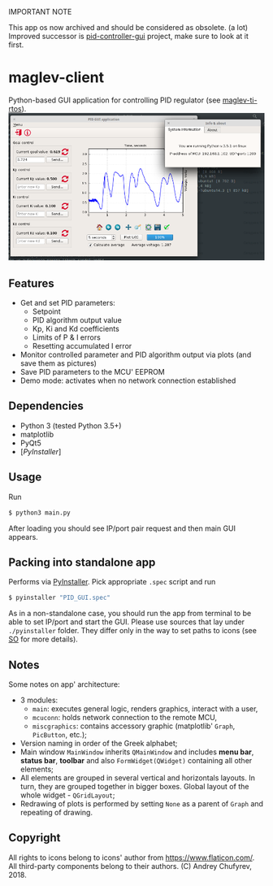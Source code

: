 IMPORTANT NOTE

This app os now archived and should be considered as obsolete. (a lot) Improved successor is [pid-controller-gui](https://github.com/ussserrr/pid-controller-gui) project, make sure to look at it first.

# maglev-client
Python-based GUI application for controlling PID regulator (see [maglev-ti-rtos](https://github.com/ussserrr/maglev-ti-rtos)).
![UNIX screenshot](/screenshots/PID_GUI_linux_gamma.png)

## Features
  - Get and set PID parameters:
    - Setpoint
    - PID algorithm output value
    - Kp, Ki and Kd coefficients
    - Limits of P & I errors
    - Resetting accumulated I error
  - Monitor controlled parameter and PID algorithm output via plots (and save them as pictures)
  - Save PID parameters to the MCU' EEPROM
  - Demo mode: activates when no network connection established

## Dependencies
  - Python 3 (tested Python 3.5+)
  - matplotlib
  - PyQt5
  - [*PyInstaller*]

## Usage
Run
```sh
$ python3 main.py
```
After loading you should see IP/port pair request and then main GUI appears.

## Packing into standalone app
Performs via [PyInstaller](https://www.pyinstaller.org/). Pick appropriate `.spec` script and run
```sh
$ pyinstaller "PID_GUI.spec"
```
As in a non-standalone case, you should run the app from terminal to be able to set IP/port and start the GUI.
Please use sources that lay under `./pyinstaller` folder. They differ only in the way to set paths to icons (see [SO](https://stackoverflow.com/questions/7674790/bundling-data-files-with-pyinstaller-onefile) for more details).

## Notes
Some notes on app' architecture:
  - 3 modules:
    - `main`: executes general logic, renders graphics, interact with a user,
    - `mcuconn`: holds network connection to the remote MCU,
    - `miscgraphics`: contains accessory graphic (matplotlib' `Graph`, `PicButton`, etc.);
  - Version naming in order of the Greek alphabet;
  - Main window `MainWindow` inherits `QMainWindow` and includes **menu bar**, **status bar**, **toolbar** and also `FormWidget(QWidget)` containing all other elements;
  - All elements are grouped in several vertical and horizontals layouts. In turn, they are grouped together in bigger boxes. Global layout of the whole widget - `QGridLayout`;
  - Redrawing of plots is performed by setting `None` as a parent of `Graph` and repeating of drawing.

## Copyright
All rights to icons belong to icons' author from https://www.flaticon.com/. All third-party components belong to their authors.
(C) Andrey Chufyrev, 2018.
